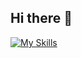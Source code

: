 ## Hi there 👋

[![My Skills](https://skillicons.dev/icons?i=java,kotlin,nodejs,figma&theme=dark)](https://skillicons.dev)
